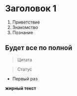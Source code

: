 # Заголовок 1 

1. Приветствие 
2. Знакомство 
3. Познание

## Будет все по полной

>Цитата 

>Статус 

* Первый раз 

**жирный текст** 